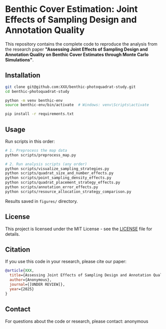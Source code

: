 # Benthic Cover Estimation: Joint Effects of Sampling Design and Annotation Quality

This repository contains the complete code to reproduce the analysis from the research paper **"Assessing Joint Effects of Sampling Design and Annotation Quality on Benthic Cover Estimates through Monte Carlo Simulations"**.

## Installation

```bash
git clone git@github.com:XXX/benthic-photoquadrat-study.git
cd benthic-photoquadrat-study

python -m venv benthic-env
source benthic-env/bin/activate  # Windows: venv\Scripts\activate

pip install -r requirements.txt
```

## Usage

Run scripts in this order:

```bash
# 1. Preprocess the map data
python scripts/preprocess_map.py

# 2. Run analysis scripts (any order)
python scripts/visualize_sampling_strategies.py
python scripts/quadrat_size_and_number_effects.py
python scripts/point_sampling_density_effects.py
python scripts/quadrat_placement_strategy_effects.py
python scripts/annotation_error_effects.py
python scripts/resource_allocation_strategy_comparison.py
```

Results saved in `figures/` directory.

## License

This project is licensed under the MIT License - see the [LICENSE](LICENSE) file for details.

## Citation

If you use this code in your research, please cite our paper:

```bibtex
@article{XXX,
  title={Assessing Joint Effects of Sampling Design and Annotation Quality on Benthic Cover Estimates through Monte Carlo Simulations},
  author={Anonymous},
  journal={[UNDER REVIEW]},
  year={2025}
}
```

## Contact

For questions about the code or research, please contact: anonymous

